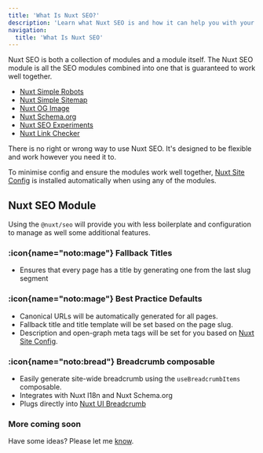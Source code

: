 ```yaml
---
title: 'What Is Nuxt SEO?'
description: 'Learn what Nuxt SEO is and how it can help you with your Nuxt site.'
navigation:
  title: 'What Is Nuxt SEO'
---
```


Nuxt SEO is both a collection of modules and a module itself. The Nuxt SEO module is all the SEO modules combined into one that is guaranteed to work well together.

- [Nuxt Simple Robots](/robots)
- [Nuxt Simple Sitemap](/sitemap)
- [Nuxt OG Image](/og-image)
- [Nuxt Schema.org](/schema-org)
- [Nuxt SEO Experiments](/experiments)
- [Nuxt Link Checker](/link-checker)

There is no right or wrong way to use Nuxt SEO. It's designed to be flexible and work however you need it to.

To minimise config and ensure the modules work well together, [Nuxt Site Config](/site-config) is installed automatically when using any of the modules.

## Nuxt SEO Module

Using the `@nuxt/seo` will provide you with less boilerplate and configuration to manage as well some additional features.

### :icon{name="noto:mage"} Fallback Titles

- Ensures that every page has a title by generating one from the last slug segment

### :icon{name="noto:mage"} Best Practice Defaults

- Canonical URLs will be automatically generated for all pages.
- Fallback title and title template will be set based on the page slug.
- Description and open-graph meta tags will be set for you based on [Nuxt Site Config](/site-config).

### :icon{name="noto:bread"} Breadcrumb composable

- Easily generate site-wide breadcrumb using the `useBreadcrumbItems` composable.
- Integrates with Nuxt I18n and Nuxt Schema.org
- Plugs directly into [Nuxt UI Breadcrumb](https://ui.nuxt.com/navigation/breadcrumb)

### More coming soon

Have some ideas? Please let me [know](https://github.com/harlan-zw/nuxt-seo/discussions/108).
